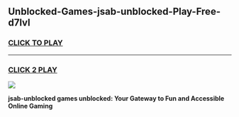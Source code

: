 
## Unblocked-Games-jsab-unblocked-Play-Free-d7lvl
<h3>
<a href="https://premium76.site?title=jsab-unblocked&ref=19M">CLICK TO PLAY</a></h3>
<hr>

<h3>
<a href="https://premium76.site?title=jsab-unblocked&ref=19M">CLICK 2 PLAY</a>
  
</h3>

<a href="https://premium76.site?title=jsab-unblocked&ref=19M"><img src="https://clearcache.store/games.png"></a>


**jsab-unblocked games unblocked: Your Gateway to Fun and Accessible Online Gaming**
